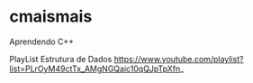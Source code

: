 # cmaismais

Aprendendo C++

PlayList Estrutura de Dados
https://www.youtube.com/playlist?list=PLrOyM49ctTx_AMgNGQaic10qQJpTpXfn_
